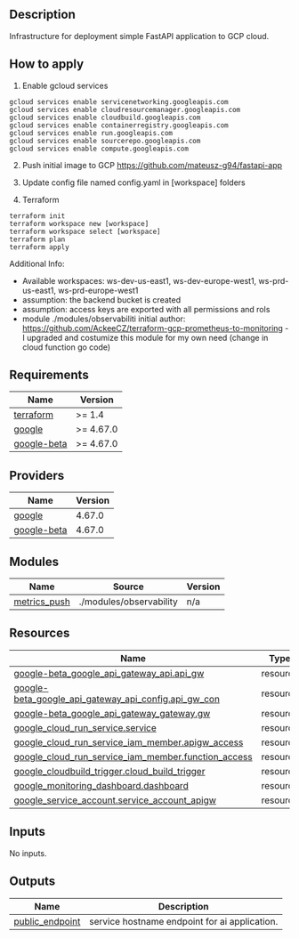 ## Description
Infrastructure for deployment simple FastAPI application to GCP cloud.

## How to apply

1. Enable gcloud services
```
gcloud services enable servicenetworking.googleapis.com
gcloud services enable cloudresourcemanager.googleapis.com
gcloud services enable cloudbuild.googleapis.com
gcloud services enable containerregistry.googleapis.com 
gcloud services enable run.googleapis.com 
gcloud services enable sourcerepo.googleapis.com    
gcloud services enable compute.googleapis.com
```

2. Push initial image to GCP
https://github.com/mateusz-g94/fastapi-app

3. Update config file named config.yaml in [workspace] folders  

4. Terraform 

``` {terraform}
terraform init
terraform workspace new [workspace]
terraform workspace select [workspace]
terraform plan
terraform apply 
```

Additional Info:
- Available workspaces: ws-dev-us-east1, ws-dev-europe-west1, ws-prd-us-east1, ws-prd-europe-west1
- assumption: the backend bucket is created
- assumption: access keys are exported with all permissions and rols
- module ./modules/observabiliti initial author: https://github.com/AckeeCZ/terraform-gcp-prometheus-to-monitoring - I upgraded and costumize this module for my own need (change in cloud function go code)


<!-- BEGIN_TF_DOCS -->
## Requirements

| Name | Version |
|------|---------|
| <a name="requirement_terraform"></a> [terraform](#requirement\_terraform) | >= 1.4 |
| <a name="requirement_google"></a> [google](#requirement\_google) | >= 4.67.0 |
| <a name="requirement_google-beta"></a> [google-beta](#requirement\_google-beta) | >= 4.67.0 |

## Providers

| Name | Version |
|------|---------|
| <a name="provider_google"></a> [google](#provider\_google) | 4.67.0 |
| <a name="provider_google-beta"></a> [google-beta](#provider\_google-beta) | 4.67.0 |

## Modules

| Name | Source | Version |
|------|--------|---------|
| <a name="module_metrics_push"></a> [metrics\_push](#module\_metrics\_push) | ./modules/observability | n/a |

## Resources

| Name | Type |
|------|------|
| [google-beta_google_api_gateway_api.api_gw](https://registry.terraform.io/providers/hashicorp/google-beta/latest/docs/resources/google_api_gateway_api) | resource |
| [google-beta_google_api_gateway_api_config.api_gw_con](https://registry.terraform.io/providers/hashicorp/google-beta/latest/docs/resources/google_api_gateway_api_config) | resource |
| [google-beta_google_api_gateway_gateway.gw](https://registry.terraform.io/providers/hashicorp/google-beta/latest/docs/resources/google_api_gateway_gateway) | resource |
| [google_cloud_run_service.service](https://registry.terraform.io/providers/hashicorp/google/latest/docs/resources/cloud_run_service) | resource |
| [google_cloud_run_service_iam_member.apigw_access](https://registry.terraform.io/providers/hashicorp/google/latest/docs/resources/cloud_run_service_iam_member) | resource |
| [google_cloud_run_service_iam_member.function_access](https://registry.terraform.io/providers/hashicorp/google/latest/docs/resources/cloud_run_service_iam_member) | resource |
| [google_cloudbuild_trigger.cloud_build_trigger](https://registry.terraform.io/providers/hashicorp/google/latest/docs/resources/cloudbuild_trigger) | resource |
| [google_monitoring_dashboard.dashboard](https://registry.terraform.io/providers/hashicorp/google/latest/docs/resources/monitoring_dashboard) | resource |
| [google_service_account.service_account_apigw](https://registry.terraform.io/providers/hashicorp/google/latest/docs/resources/service_account) | resource |

## Inputs

No inputs.

## Outputs

| Name | Description |
|------|-------------|
| <a name="output_public_endpoint"></a> [public\_endpoint](#output\_public\_endpoint) | service hostname endpoint for ai application. |
<!-- END_TF_DOCS -->